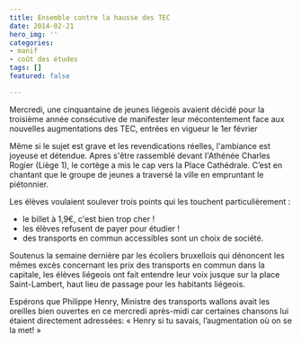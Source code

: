 ```yaml
---
title: Ensemble contre la hausse des TEC
date: 2014-02-21
hero_img: ''
categories:
- manif
- coût des études
tags: []
featured: false

---
```

Mercredi, une cinquantaine de jeunes liégeois avaient décidé pour la troisième année consécutive de manifester leur mécontentement face aux nouvelles augmentations des TEC, entrées en vigueur le 1er février  
  
Même si le sujet est grave et les revendications réelles, l'ambiance est joyeuse et détendue. Apres s'être rassemblé devant I'Athénée Charles Rogier (Liège 1), le cortège a mis le cap vers la Place Cathédrale. C’est en chantant que le groupe de jeunes a traversé la ville en empruntant le piétonnier.  
  
Les élèves voulaient soulever trois points qui les touchent particulièrement :

* le billet à 1,9€, c'est bien trop cher !
* les élèves refusent de payer pour étudier !
* des transports en commun accessibles sont un choix de société.

Soutenus la semaine dernière par les écoliers bruxellois qui dénoncent les mêmes excès concernant les prix des transports en commun dans la capitale, les élèves liégeois ont fait entendre leur voix jusque sur la place Saint-Lambert, haut lieu de passage pour les habitants liégeois.  
  
Espérons que Philippe Henry, Ministre des transports wallons avait les oreilles bien ouvertes en ce mercredi après-midi car certaines chansons lui étaient directement adressées: « Henry si tu savais, l’augmentation où on se la met! »